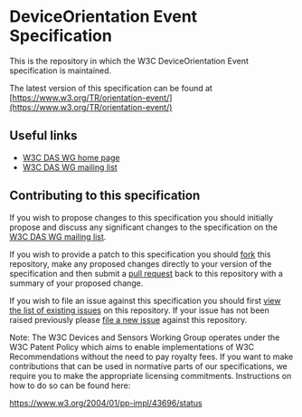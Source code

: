 # DeviceOrientation Event Specification

This is the repository in which the W3C DeviceOrientation Event specification is maintained.

The latest version of this specification can be found at [https://www.w3.org/TR/orientation-event/](https://www.w3.org/TR/orientation-event/)

## Useful links

* [W3C DAS WG home page](https://www.w3.org/das/)
* [W3C DAS WG mailing list](https://lists.w3.org/Archives/Public/public-device-apis/)

## Contributing to this specification

If you wish to propose changes to this specification you should initially propose and discuss any significant changes to the specification on the [W3C DAS WG mailing list](https://lists.w3.org/Archives/Public/public-device-apis/).

If you wish to provide a patch to this specification you should [fork](https://github.com/w3c/deviceorientation/fork) this repository, make any proposed changes directly to your version of the specification and then submit a [pull request](https://github.com/w3c/deviceorientation/pulls) back to this repository with a summary of your proposed change.

If you wish to file an issue against this specification you should first [view the list of existing issues](https://github.com/w3c/deviceorientation/issues) on this repository. If your issue has not been raised previously please [file a new issue](https://github.com/w3c/deviceorientation/issues/new) against this repository.

Note: The W3C Devices and Sensors Working Group operates under the W3C Patent Policy which aims to enable implementations of W3C Recommendations without the need to pay royalty fees. If you want to make contributions that can be used in normative parts of our specifications, we require you to make the appropriate licensing commitments. Instructions on how to do so can be found here:

https://www.w3.org/2004/01/pp-impl/43696/status